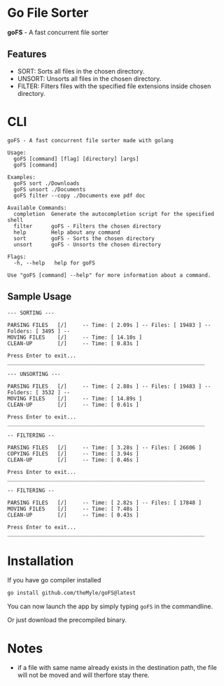 # Go File Sorter

**goFS** - A fast concurrent file sorter

## Features

- SORT: Sorts all files in the chosen directory.
- UNSORT: Unsorts all files in the chosen directory.
- FILTER: Filters files with the specified file extensions inside chosen directory.

# CLI 

```
goFS - A fast concurrent file sorter made with golang

Usage:
  goFS [command] [flag] [directory] [args]
  goFS [command]

Examples:
  goFS sort ./Downloads
  goFS unsort ./Documents
  goFS filter --copy ./Documents exe pdf doc

Available Commands:
  completion  Generate the autocompletion script for the specified shell
  filter      goFS - Filters the chosen directory
  help        Help about any command
  sort        goFS - Sorts the chosen directory
  unsort      goFS - Unsorts the chosen directory

Flags:
  -h, --help   help for goFS

Use "goFS [command] --help" for more information about a command.
```

## Sample Usage

```
--- SORTING ---

PARSING FILES   [/]     -- Time: [ 2.09s ] -- Files: [ 19483 ] -- Folders: [ 3495 ] --
MOVING FILES    [/]     -- Time: [ 14.10s ]
CLEAN-UP        [/]     -- Time: [ 0.83s ]

Press Enter to exit...
_______________________________________________________________

--- UNSORTING ---

PARSING FILES   [/]     -- Time: [ 2.88s ] -- Files: [ 19483 ] -- Folders: [ 3532 ] --
MOVING FILES    [/]     -- Time: [ 14.89s ]
CLEAN-UP        [/]     -- Time: [ 0.61s ]

Press Enter to exit...
_______________________________________________________________

-- FILTERING --

PARSING FILES   [/]     -- Time: [ 3.28s ] -- Files: [ 26606 ]
COPYING FILES   [/]     -- Time: [ 3.94s ]
CLEAN-UP        [/]     -- Time: [ 0.46s ]

Press Enter to exit...
_______________________________________________________________

-- FILTERING --

PARSING FILES   [/]     -- Time: [ 2.82s ] -- Files: [ 17848 ]
MOVING FILES    [/]     -- Time: [ 7.48s ]
CLEAN-UP        [/]     -- Time: [ 0.43s ]

Press Enter to exit...
_______________________________________________________________
```

# Installation

If you have go compiler installed 

```bash
go install github.com/theMyle/goFS@latest
```
You can now launch the app by simply typing `goFS` in the commandline.

Or just download the precompiled binary.

# Notes

- if a file with same name already exists in the destination path, the file will not be moved and will therfore stay there. 
